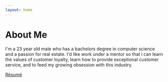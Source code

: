 ```yaml
---
layout: home
---
```


# About Me

I'm a 23 year old male who has a bachelors degree in computer science and a passion for real estate. I'd like work under a mentor so that i can learn the values of customer loyalty, learn how to provide exceptional customer service, and to feed my growing obsession with this industry.

[Résumé](https://docs.google.com/document/d/1vFx60y7vPM7YHrR4Oyxs76qI6cQwLH6sGFftgwzB8qU/edit?usp=sharing)
